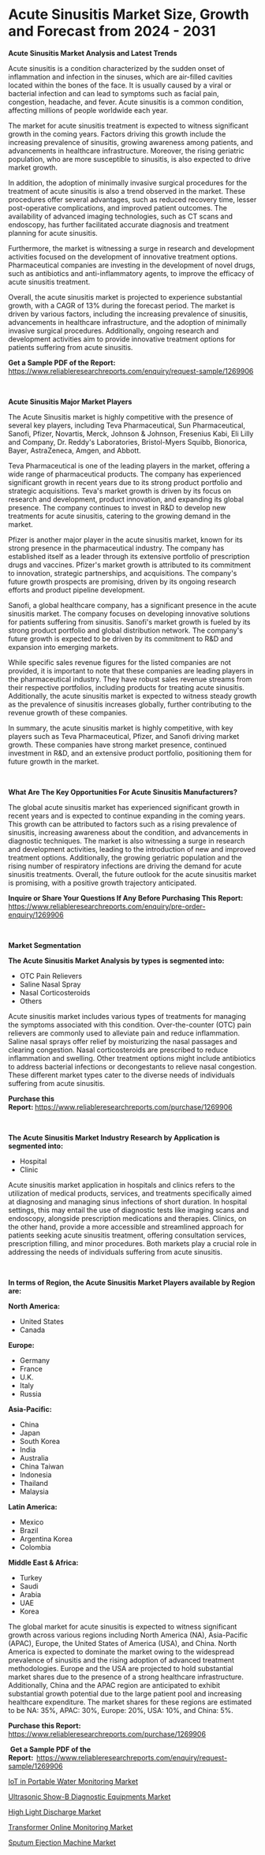 <p><h1>Acute Sinusitis Market Size, Growth and Forecast from 2024 - 2031</h1></p><p><strong>Acute Sinusitis Market Analysis and Latest Trends</strong></p>
<p><p>Acute sinusitis is a condition characterized by the sudden onset of inflammation and infection in the sinuses, which are air-filled cavities located within the bones of the face. It is usually caused by a viral or bacterial infection and can lead to symptoms such as facial pain, congestion, headache, and fever. Acute sinusitis is a common condition, affecting millions of people worldwide each year.</p><p>The market for acute sinusitis treatment is expected to witness significant growth in the coming years. Factors driving this growth include the increasing prevalence of sinusitis, growing awareness among patients, and advancements in healthcare infrastructure. Moreover, the rising geriatric population, who are more susceptible to sinusitis, is also expected to drive market growth.</p><p>In addition, the adoption of minimally invasive surgical procedures for the treatment of acute sinusitis is also a trend observed in the market. These procedures offer several advantages, such as reduced recovery time, lesser post-operative complications, and improved patient outcomes. The availability of advanced imaging technologies, such as CT scans and endoscopy, has further facilitated accurate diagnosis and treatment planning for acute sinusitis.</p><p>Furthermore, the market is witnessing a surge in research and development activities focused on the development of innovative treatment options. Pharmaceutical companies are investing in the development of novel drugs, such as antibiotics and anti-inflammatory agents, to improve the efficacy of acute sinusitis treatment.</p><p>Overall, the acute sinusitis market is projected to experience substantial growth, with a CAGR of 13% during the forecast period. The market is driven by various factors, including the increasing prevalence of sinusitis, advancements in healthcare infrastructure, and the adoption of minimally invasive surgical procedures. Additionally, ongoing research and development activities aim to provide innovative treatment options for patients suffering from acute sinusitis.</p></p>
<p><strong>Get a Sample PDF of the Report:&nbsp;</strong> <a href="https://www.reliableresearchreports.com/enquiry/request-sample/1269906">https://www.reliableresearchreports.com/enquiry/request-sample/1269906</a></p>
<p>&nbsp;</p>
<p><strong>Acute Sinusitis Major Market Players</strong></p>
<p><p>The Acute Sinusitis market is highly competitive with the presence of several key players, including Teva Pharmaceutical, Sun Pharmaceutical, Sanofi, Pfizer, Novartis, Merck, Johnson & Johnson, Fresenius Kabi, Eli Lilly and Company, Dr. Reddy's Laboratories, Bristol-Myers Squibb, Bionorica, Bayer, AstraZeneca, Amgen, and Abbott.</p><p>Teva Pharmaceutical is one of the leading players in the market, offering a wide range of pharmaceutical products. The company has experienced significant growth in recent years due to its strong product portfolio and strategic acquisitions. Teva's market growth is driven by its focus on research and development, product innovation, and expanding its global presence. The company continues to invest in R&D to develop new treatments for acute sinusitis, catering to the growing demand in the market.</p><p>Pfizer is another major player in the acute sinusitis market, known for its strong presence in the pharmaceutical industry. The company has established itself as a leader through its extensive portfolio of prescription drugs and vaccines. Pfizer's market growth is attributed to its commitment to innovation, strategic partnerships, and acquisitions. The company's future growth prospects are promising, driven by its ongoing research efforts and product pipeline development.</p><p>Sanofi, a global healthcare company, has a significant presence in the acute sinusitis market. The company focuses on developing innovative solutions for patients suffering from sinusitis. Sanofi's market growth is fueled by its strong product portfolio and global distribution network. The company's future growth is expected to be driven by its commitment to R&D and expansion into emerging markets.</p><p>While specific sales revenue figures for the listed companies are not provided, it is important to note that these companies are leading players in the pharmaceutical industry. They have robust sales revenue streams from their respective portfolios, including products for treating acute sinusitis. Additionally, the acute sinusitis market is expected to witness steady growth as the prevalence of sinusitis increases globally, further contributing to the revenue growth of these companies.</p><p>In summary, the acute sinusitis market is highly competitive, with key players such as Teva Pharmaceutical, Pfizer, and Sanofi driving market growth. These companies have strong market presence, continued investment in R&D, and an extensive product portfolio, positioning them for future growth in the market.</p></p>
<p>&nbsp;</p>
<p><strong>What Are The Key Opportunities For Acute Sinusitis Manufacturers?</strong></p>
<p><p>The global acute sinusitis market has experienced significant growth in recent years and is expected to continue expanding in the coming years. This growth can be attributed to factors such as a rising prevalence of sinusitis, increasing awareness about the condition, and advancements in diagnostic techniques. The market is also witnessing a surge in research and development activities, leading to the introduction of new and improved treatment options. Additionally, the growing geriatric population and the rising number of respiratory infections are driving the demand for acute sinusitis treatments. Overall, the future outlook for the acute sinusitis market is promising, with a positive growth trajectory anticipated.</p></p>
<p><strong>Inquire or Share Your Questions If Any Before Purchasing This Report:</strong> <a href="https://www.reliableresearchreports.com/enquiry/pre-order-enquiry/1269906">https://www.reliableresearchreports.com/enquiry/pre-order-enquiry/1269906</a></p>
<p>&nbsp;</p>
<p><strong>Market Segmentation</strong></p>
<p><strong>The Acute Sinusitis Market Analysis by types is segmented into:</strong></p>
<p><ul><li>OTC Pain Relievers</li><li>Saline Nasal Spray</li><li>Nasal Corticosteroids</li><li>Others</li></ul></p>
<p><p>Acute sinusitis market includes various types of treatments for managing the symptoms associated with this condition. Over-the-counter (OTC) pain relievers are commonly used to alleviate pain and reduce inflammation. Saline nasal sprays offer relief by moisturizing the nasal passages and clearing congestion. Nasal corticosteroids are prescribed to reduce inflammation and swelling. Other treatment options might include antibiotics to address bacterial infections or decongestants to relieve nasal congestion. These different market types cater to the diverse needs of individuals suffering from acute sinusitis.</p></p>
<p><strong>Purchase this Report:&nbsp;</strong><a href="https://www.reliableresearchreports.com/purchase/1269906">https://www.reliableresearchreports.com/purchase/1269906</a></p>
<p>&nbsp;</p>
<p><strong>The Acute Sinusitis Market Industry Research by Application is segmented into:</strong></p>
<p><ul><li>Hospital</li><li>Clinic</li></ul></p>
<p><p>Acute sinusitis market application in hospitals and clinics refers to the utilization of medical products, services, and treatments specifically aimed at diagnosing and managing sinus infections of short duration. In hospital settings, this may entail the use of diagnostic tests like imaging scans and endoscopy, alongside prescription medications and therapies. Clinics, on the other hand, provide a more accessible and streamlined approach for patients seeking acute sinusitis treatment, offering consultation services, prescription filling, and minor procedures. Both markets play a crucial role in addressing the needs of individuals suffering from acute sinusitis.</p></p>
<p>&nbsp;</p>
<p><strong>In terms of Region, the Acute Sinusitis Market Players available by Region are:</strong></p>
<p>
    <p> <strong> North America: </strong>
        <ul>
            <li>United States</li>
            <li>Canada</li>
        </ul>
        </p> 
    <p> <strong> Europe: </strong>
        <ul>
            <li>Germany</li>
            <li>France</li>
            <li>U.K.</li>
            <li>Italy</li>
            <li>Russia</li>
        </ul>
        </p> 
    <p> <strong> Asia-Pacific: </strong>
        <ul>
            <li>China</li>
            <li>Japan</li>
            <li>South Korea</li>
            <li>India</li>
            <li>Australia</li>
            <li>China Taiwan</li>
            <li>Indonesia</li>
            <li>Thailand</li>
            <li>Malaysia</li>
        </ul>
        </p> 
    <p> <strong> Latin America: </strong>
        <ul>
            <li>Mexico</li>
            <li>Brazil</li>
            <li>Argentina Korea</li>
            <li>Colombia</li>
        </ul>
        </p> 
    <p> <strong> Middle East & Africa: </strong>
        <ul>
            <li>Turkey</li>
            <li>Saudi</li>
            <li>Arabia</li>
            <li>UAE</li>
            <li>Korea</li>
        </ul>
    </p>
    </p>
<p><p>The global market for acute sinusitis is expected to witness significant growth across various regions including North America (NA), Asia-Pacific (APAC), Europe, the United States of America (USA), and China. North America is expected to dominate the market owing to the widespread prevalence of sinusitis and the rising adoption of advanced treatment methodologies. Europe and the USA are projected to hold substantial market shares due to the presence of a strong healthcare infrastructure. Additionally, China and the APAC region are anticipated to exhibit substantial growth potential due to the large patient pool and increasing healthcare expenditure. The market shares for these regions are estimated to be NA: 35%, APAC: 30%, Europe: 20%, USA: 10%, and China: 5%.</p></p>
<p><strong>Purchase this Report: </strong><a href="https://www.reliableresearchreports.com/purchase/1269906">https://www.reliableresearchreports.com/purchase/1269906</a></p>
<p>&nbsp;<strong>Get a Sample PDF of the Report:&nbsp;&nbsp;</strong><a href="https://www.reliableresearchreports.com/enquiry/request-sample/1269906">https://www.reliableresearchreports.com/enquiry/request-sample/1269906</a></p>
<p><strong></strong></p>
<p><p><a href="https://www.linkedin.com/pulse/iot-portable-water-monitoring-market-comprehensive-report-jz0sc?trackingId=tIxE3xsJQmCzUn%2BdjO5Uew%3D%3D">IoT in Portable Water Monitoring Market</a></p><p><a href="https://www.linkedin.com/pulse/ultrasonic-show-b-diagnostic-equipments-market-size-growth-ffnrc?trackingId=w9v6mBSqSV%2BnR6sOCO5Grw%3D%3D">Ultrasonic Show-B Diagnostic Equipments Market</a></p><p><a href="https://www.linkedin.com/pulse/high-light-discharge-market-analysis-examines-its-scope-growth-iqbwc?trackingId=y8txqul3SReXMPR07HkGxA%3D%3D">High Light Discharge Market</a></p><p><a href="https://www.linkedin.com/pulse/transformer-online-monitoring-market-size-examines-its-scope-ghhrc?trackingId=LeJaki5NTQaZ%2FY1EHu2NSQ%3D%3D">Transformer Online Monitoring Market</a></p><p><a href="https://www.linkedin.com/pulse/sputum-ejection-machine-market-size-examines-its-scope-primary-a7yzc?trackingId=hsXIZ9c0Ry2r6klDqtP7GQ%3D%3D">Sputum Ejection Machine Market</a></p></p>